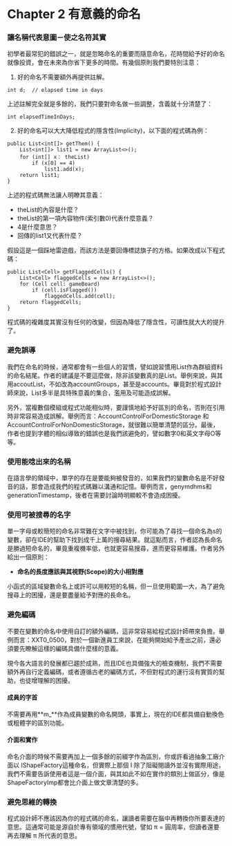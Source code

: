 # Chapter 2 有意義的命名

### 讓名稱代表意圖－使之名符其實

初學者最常犯的錯誤之一，就是忽略命名的重要而隨意命名，花時間給予好的命名就像投資，會在未來為你省下更多的時間。有幾個原則我們要特別注意：

1. 好的命名不需要額外再提供註解。

```text
int d;  // elapsed time in days
```

上述註解完全就是多餘的，我們只要對命名做一些調整，含義就十分清楚了：

```text
int elapsedTimeInDays;
```

2. 好的命名可以大大降低程式的隱含性\(Implicity\)，以下面的程式碼為例：

```text
public List<int[]> getThem() {
    List<int[]> list1 = new ArrayList<>();
    for (int[] x： theList)
        if (x[0] == 4)
            list1.add(x);
    return list1;
}
```

上述的程式碼無法讓人明瞭其意義：

* theList的內容是什麼？
* theList的第一項內容物件\(索引數0\)代表什麼意義？
* 4是什麼意思？
* 回傳的list1又代表什麼？

假設這是一個踩地雷遊戲，而該方法是要回傳標誌旗子的方格。如果改成以下程式碼：

```text
public List<Cell> getFlaggedCells() {
    List<Cell> flaggedCells = new ArrayList<>();
    for (Cell cell: gameBoard)
        if (cell.isFlagged())
            flaggedCells.add(cell);
    return flaggedCells;
}
```

程式碼的複雜度其實沒有任何的改變，但因為降低了隱含性，可讀性就大大的提升了。

### 避免誤導

我們在命名的時候，通常都會有一些個人的習慣，譬如說習慣用List作為群組資料的命名結尾。作者的建議是不要這麼做，除非該變數真的是List。舉例來說，與其用accoutList，不如改為accountGroups，甚至是accounts。畢竟對於程式設計師來說，List多半是具特殊意義的集合，濫用及可能造成誤解。

另外，當複數個模組或程式功能相似時，要謹慎地給予好區別的命名，否則在引用時非常容易造成誤解。舉例而言：AccountControlForDomesticStorage 和 AccountControlForNonDomesticStorage，就很難以簡單清楚的區分。最後，作者也提到字體的相似導致的錯誤也是我們該避免的，譬如數字0和英文字母O等等。

### 使用能唸出來的名稱

在語言學的領域中，單字的存在是要能夠被發音的，如果我們的變數命名是不好發音的話，那會造成我們的程式碼難以溝通和記憶。舉例而言，genymdhms和generationTimestamp，後者在需要討論時明顯較不會造成困擾。

### 使用可被搜尋的名字

單一字母或較簡短的命名非常難在文字中被找到，你可能為了尋找一個命名為s的變數，卻在IDE的幫助下找到成千上萬的搜尋結果。就這點而言，作者認為長命名是勝過短命名的，畢竟重複機率低，也就更容易搜尋，進而更容易維護。作者另外給出一個原則：

* **命名的長度應該與其視野\(Scope\)的大小相對應**

小函式的區域變數命名上或許可以用較短的名稱，但一旦使用範圍一大，為了避免搜尋上的困擾，還是要盡量給予對應的長命名。

### 避免編碼

不要在變數的命名中使用自訂的額外編碼，這非常容易給程式設計師帶來負擔。舉例而言：XXT0\_0500，對於一個新進員工來說，在能夠開始給予產出之前，還必須要先瞭解這樣的編碼具備什麼樣的意義。

現今各大語言的發展都已趨於成熟，而且IDE也具備強大的檢查機制，我們不需要額外再自行定義編碼，或者遵循古老的編碼方式，不但對程式的運行沒有實質的幫助，也徒增理解的困擾。

#### 成員的字首

不需要再用**m\_**作為成員變數的命名開頭，事實上，現在的IDE都具備自動換色或粗體字的區別功能。

#### 介面和實作

命名介面的時候不需要再加上一個多餘的前綴字作為區別，你或許看過抽象工廠介面以 IShapeFactory這種命名，但實際上那個 I 除了阻礙閱讀外並沒有實際用途，我們不需要告訴使用者這是一個介面，與其如此不如在實作的類別上做區分，像是ShapeFactoryImp都會比介面上做文章清楚的多。

### 避免思維的轉換

程式設計師不應該因為你的程式碼的命名，讓讀者需要在腦中再轉換你所要表達的意思。這通常可能是源自於專有領域的慣用代號，譬如 π = 圓周率，但讀者還要再去理解 π 所代表的意思。

